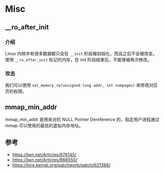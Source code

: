 # Misc

## __ro_after_init

### 介绍

Linux 内核中有很多数据都只会在 `__init` 阶段被初始化，而且之后不会被改变。使用 `__ro_after_init` 标记的内存，在 init 阶段结束后，不能够被再次修改。

### 攻击

我们可以使用 `set_memory_rw(unsigned long addr, int numpages)` 来修改对应页的权限。

## mmap_min_addr

mmap_min_addr 是用来对抗 NULL Pointer Dereference 的，指定用户进程通过 mmap 可以使用的最低的虚拟内存地址。

## 参考

- https://lwn.net/Articles/676145/
- https://lwn.net/Articles/666550/
- https://lore.kernel.org/patchwork/patch/621386/